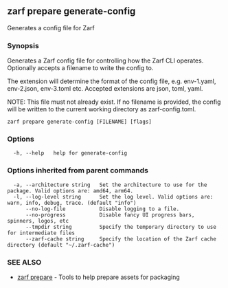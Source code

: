 ## zarf prepare generate-config

Generates a config file for Zarf

### Synopsis

Generates a Zarf config file for controlling how the Zarf CLI operates. Optionally accepts a filename to write the config to.

The extension will determine the format of the config file, e.g. env-1.yaml, env-2.json, env-3.toml etc. 
Accepted extensions are json, toml, yaml.

NOTE: This file must not already exist. If no filename is provided, the config will be written to the current working directory as zarf-config.toml.

```
zarf prepare generate-config [FILENAME] [flags]
```

### Options

```
  -h, --help   help for generate-config
```

### Options inherited from parent commands

```
  -a, --architecture string   Set the architecture to use for the package. Valid options are: amd64, arm64.
  -l, --log-level string      Set the log level. Valid options are: warn, info, debug, trace. (default "info")
      --no-log-file           Disable logging to a file.
      --no-progress           Disable fancy UI progress bars, spinners, logos, etc
      --tmpdir string         Specify the temporary directory to use for intermediate files
      --zarf-cache string     Specify the location of the Zarf cache directory (default "~/.zarf-cache")
```

### SEE ALSO

* [zarf prepare](zarf_prepare.md)	 - Tools to help prepare assets for packaging

